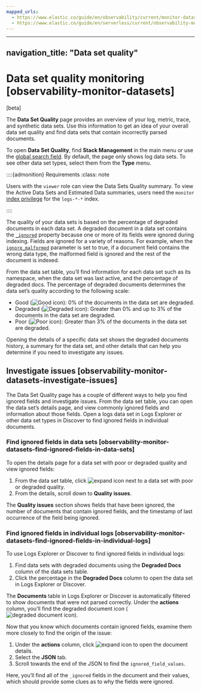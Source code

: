 ```yaml
---
mapped_urls:
  - https://www.elastic.co/guide/en/observability/current/monitor-datasets.html
  - https://www.elastic.co/guide/en/serverless/current/observability-monitor-datasets.html
---
```


---
navigation_title: "Data set quality"
---

# Data set quality monitoring [observability-monitor-datasets]


[beta]

The **Data Set Quality** page provides an overview of your log, metric, trace, and synthetic data sets. Use this information to get an idea of your overall data set quality and find data sets that contain incorrectly parsed documents.

To open **Data Set Quality**, find **Stack Management** in the main menu or use the [global search field](/explore-analyze/find-and-organize/find-apps-and-objects.md). By default, the page only shows log data sets. To see other data set types, select them from the **Type** menu.

::::{admonition} Requirements
:class: note

Users with the `viewer` role can view the Data Sets Quality summary. To view the Active Data Sets and Estimated Data summaries, users need the `monitor` [index privilege](../../../deploy-manage/users-roles/cluster-or-deployment-auth/elasticsearch-privileges.md#privileges-list-indices) for the `logs-*-*` index.

::::


The quality of your data sets is based on the percentage of degraded documents in each data set. A degraded document in a data set contains the [`_ignored`](asciidocalypse://docs/elasticsearch/docs/reference/elasticsearch/mapping-reference/mapping-ignored-field.md) property because one or more of its fields were ignored during indexing. Fields are ignored for a variety of reasons. For example, when the [`ignore_malformed`](asciidocalypse://docs/elasticsearch/docs/reference/elasticsearch/mapping-reference/mapping-ignored-field.md) parameter is set to true, if a document field contains the wrong data type, the malformed field is ignored and the rest of the document is indexed.

From the data set table, you’ll find information for each data set such as its namespace, when the data set was last active, and the percentage of degraded docs. The percentage of degraded documents determines the data set’s quality according to the following scale:

* Good (![Good icon](../../../images/serverless-green-dot-icon.png "")): 0% of the documents in the data set are degraded.
* Degraded (![Degraded icon](../../../images/serverless-yellow-dot-icon.png "")): Greater than 0% and up to 3% of the documents in the data set are degraded.
* Poor (![Poor icon](../../../images/serverless-red-dot-icon.png "")): Greater than 3% of the documents in the data set are degraded.

Opening the details of a specific data set shows the degraded documents history, a summary for the data set, and other details that can help you determine if you need to investigate any issues.


## Investigate issues [observability-monitor-datasets-investigate-issues]

The Data Set Quality page has a couple of different ways to help you find ignored fields and investigate issues. From the data set table, you can open the data set’s details page, and view commonly ignored fields and information about those fields. Open a logs data set in Logs Explorer or other data set types in Discover to find ignored fields in individual documents.


### Find ignored fields in data sets [observability-monitor-datasets-find-ignored-fields-in-data-sets]

To open the details page for a data set with poor or degraded quality and view ignored fields:

1. From the data set table, click ![expand icon](../../../images/serverless-expand.svg "") next to a data set with poor or degraded quality.
2. From the details, scroll down to **Quality issues**.

The **Quality issues** section shows fields that have been ignored, the number of documents that contain ignored fields, and the timestamp of last occurrence of the field being ignored.


### Find ignored fields in individual logs [observability-monitor-datasets-find-ignored-fields-in-individual-logs]

To use Logs Explorer or Discover to find ignored fields in individual logs:

1. Find data sets with degraded documents using the **Degraded Docs** column of the data sets table.
2. Click the percentage in the **Degraded Docs** column to open the data set in Logs Explorer or Discover.

The **Documents** table in Logs Explorer or Discover is automatically filtered to show documents that were not parsed correctly. Under the **actions** column, you’ll find the degraded document icon (![degraded document icon](../../../images/serverless-indexClose.svg "")).

Now that you know which documents contain ignored fields, examine them more closely to find the origin of the issue:

1. Under the **actions** column, click ![expand icon](../../../images/serverless-expand.svg "") to open the document details.
2. Select the **JSON** tab.
3. Scroll towards the end of the JSON to find the `ignored_field_values`.

Here, you’ll find all of the `_ignored` fields in the document and their values, which should provide some clues as to why the fields were ignored.